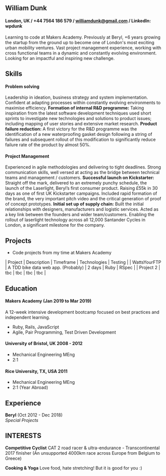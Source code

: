 ## William Dunk

#### London, UK / +44 7564 186 579 / williamdunk@gmail.com / LinkedIn: wpdunk

Learning to code at Makers Academy. Previously at Beryl, +6 years growing the startup from the ground up to become one of London's most exciting urban mobility ventures. Vast project management experience, working with cross functional teams in a dynamic and constantly evolving environment. Looking for an impactful and inspiring new challenge.

## Skills

#### Problem solving

Leadership in ideation, business strategy and system implementation. Confident at adapting processes within constantly evolving environments to maximise efficiency.
**Formation of internal R&D programme:** Taking inspiration from the latest software development techniques used short sprints to investigate new technologies and solutions to product issues; including mapping of user stories and extensive market research.
**Product failure reduction:** A first victory for the R&D programme was the identification of a new waterproofing gasket design following a string of failures and subsequent rollout of this modification to significantly reduce failure rate of the product by almost 50%.

#### Project Management

Experienced in agile methodologies and delivering to tight deadlines. Strong communication skills, well versed at acting as the bridge between technical teams and management / customers.
**Successful launch on Kickstarter:** Straight off the mark, delivered to an extremely punchy schedule, the launch of the Laserlight, Beryl’s first consumer product. Raising £55k in 30 days as one of first UK Kickstarter campaigns. Included rapid formation of the brand, the very important pitch video and the critical generation of proof of concept prototypes.
**Initial set up of supply chain:** Built the initial relationships with designers, manufacturers and logistic services. Acted as a key link between the founders and wider team/customers. Enabling the rollout of laserlight technology across all 12,000 Santander Cycles in London, a significant milestone for the company.

## Projects

- Code projects from my time at Makers Academy

| Project | Description | Timeframe | Technologies | Testing |
| WattsYourFTP | A TDD bike data web app. (Probably) | 2 days | Ruby | RSpec |
| Project 2 | tbc | tbc | tbc | tbc |


## Education

#### Makers Academy (Jan 2019 to Mar 2019)

A 12-week intensive development bootcamp focused on best practices and independent learning.
- Ruby, Rails, JavaScript
- Agile, Pair Programming, Test Driven Development


#### University of Bristol, UK 2008 - 2012

- Mechanical Engineering MEng
- 2:1

#### Rice University, TX, USA 2011

- Mechanical Engineering MEng
- 2:1 (Year Abroad)

## Experience

**Beryl** (Oct 2012 - Dec 2018)    
*Special Projects*

## INTERESTS

**Competitive Cyclist**
CAT 2 road racer & ultra-endurance - Transcontinental 2017 finisher
(An unsupported 4000km race across Europe from Belgium to Greece)

**Cooking & Yoga**
Love food, hate stretching! But it is good for you :)
